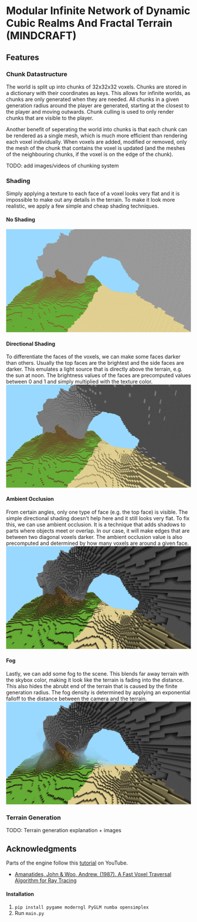 # Modular Infinite Network of Dynamic Cubic Realms And Fractal Terrain (MINDCRAFT)

## Features
### Chunk Datastructure
The world is split up into chunks of 32x32x32 voxels. Chunks are stored in a dictionary with their coordinates as keys. This allows for infinite worlds, as chunks are only generated when they are needed. All chunks in a given generation radius around the player are generated, starting at the closest to the player and moving outwards. Chunk culling is used to only render chunks that are visible to the player. 

Another benefit of seperating the world into chunks is that each chunk can be rendered as a single mesh, which is much more efficient than rendering each voxel individually. When voxels are added, modified or removed, only the mesh of the chunk that contains the voxel is updated (and the meshes of the neighbouring chunks, if the voxel is on the edge of the chunk).

TODO: add images/videos of chunking system 

### Shading
Simply applying a texture to each face of a voxel looks very flat and it is impossible to make out any details in the terrain. To make it look more realistic, we apply a few simple and cheap shading techniques.
#### No Shading
![](screenshots/no%20shading.png)
#### Directional Shading
To differentiate the faces of the voxels, we can make some faces darker than others. Usually the top faces are the brightest and the side faces are darker. This emulates a light source that is directly above the terrain, e.g. the sun at noon. The brightness values of the faces are precomputed values between 0 and 1 and simply multiplied with the texture color.
![](screenshots/directional%20shading.png)
#### Ambient Occlusion
From certain angles, only one type of face (e.g. the top face) is visible. The simple directional shading doesn't help here and it still looks very flat. To fix this, we can use ambient occlusion. It is a technique that adds shadows to parts where objects meet or overlap. In our case, it will make edges that are between two diagonal voxels darker. The ambient occlusion value is also precomputed and determined by how many voxels are around a given face.
![](screenshots/ao.png)
#### Fog
Lastly, we can add some fog to the scene. This blends far away terrain with the skybox color, making it look like the terrain is fading into the distance. This also hides the abrubt end of the terrain that is caused by the finite generation radius. The fog density is determined by applying an exponential falloff to the distance between the camera and the terrain.
![](screenshots/fog.png)

### Terrain Generation

TODO: Terrain generation explanation + images

## Acknowledgments

Parts of the engine follow this [tutorial](https://www.youtube.com/watch?v=Ab8TOSFfNp4) on YouTube.

- [Amanatides, John & Woo, Andrew. (1987). A Fast Voxel Traversal Algorithm for Ray Tracing](http://www.cse.yorku.ca/~amana/research/grid.pdf)

#### Installation

1. `pip install pygame moderngl PyGLM numba opensimplex`
2. Run `main.py`
